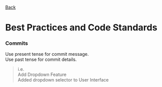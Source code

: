 [Back](https://github.com/dd4no/PacificBattle/blob/main/README.md#project-wikis)

# Best Practices and Code Standards

### Commits
Use present tense for commit message.  
Use past tense for commit details.  
> i.e.  
> Add Dropdown Feature  
> Added dropdown selector to User Interface  

